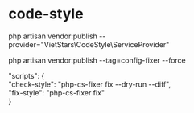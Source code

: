 # code-style

php artisan vendor:publish --provider="VietStars\CodeStyle\ServiceProvider"

php artisan vendor:publish --tag=config-fixer --force

"scripts": {\
    "check-style": "php-cs-fixer fix --dry-run --diff",\
    "fix-style": "php-cs-fixer fix"\
}
